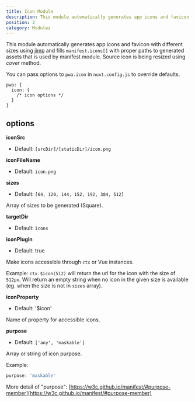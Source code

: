 ```yaml
---
title: Icon Module
description: This module automatically generates app icons and favicon with different sizes
position: 2
category: Modules
---
```


This module automatically generates app icons and favicon with different sizes using [jimp](https://github.com/oliver-moran/jimp) and fills `manifest.icons[]` with proper paths to generated assets that is used by manifest module. Source icon is being resized using *cover* method.


You can pass options to `pwa.icon` in `nuxt.config.js` to override defaults.

```js{}[nuxt.config.js]
pwa: {
  icon: {
    /* icon options */
  }
}
```

## options

**iconSrc**
- Default: `[srcDir]/[staticDir]/icon.png`

**iconFileName**
- Default: `icon.png`

**sizes**
- Default: `[64, 120, 144, 152, 192, 384, 512]`

Array of sizes to be generated (Square).

**targetDir**
- Default: `icons`

**iconPlugin**
- Default: true

Make icons accessible through `ctx` or Vue instances.

Example: `ctx.$icon(512)` will return the url for the icon with the size of `512px`.
Will return an empty string when no icon in the given size is available (eg. when the size is not in `sizes` array).

**iconProperty**
- Default: '$icon'

Name of property for accessible icons.

**purpose**
- Default: `['any', 'maskable']`

Array or string of icon purpose.

Example:

```js
purpose: 'maskable'
```

More detail of "purpose": [https://w3c.github.io/manifest/#purpose-member](https://w3c.github.io/manifest/#purpose-member)
